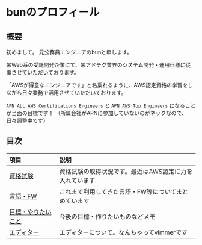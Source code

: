 # bunのプロフィール

## 概要

初めまして。
元公務員エンジニアのbunと申します。

某Web系の受託開発企業にて、某アドテク業界のシステム開発・運用仕様に従事させていただいております。

「AWSが得意なエンジニアです」と名乗れるように、AWS認定資格の学習をしながら日々業務で活用させていただいております。

`APN ALL AWS Certifications Engineers` と `APN AWS Top Engineers` になることが当面の目標です！
（所属会社がAPNに参加していないのがネックなので、日々調整中です）

## 目次

| 項目                                        | 説明                                        |
|:--------------------------------------------|:--------------------------------------------|
| [資格試験](./profile/certified.md)          | 資格試験の取得状況です。最近はAWS認定に力を入れています |
| [言語・FW](./profile/programing_language.md) | これまで利用してきた言語・FW等についてまとめています            |
| [目標・やりたいこと](./profile/next_challenge.md)  | 今後の目標・作りたいものなどメモ                       |
| [エディター](./profile/editor.md)                | エディターについて。なんちゃってvimmerです                    |
